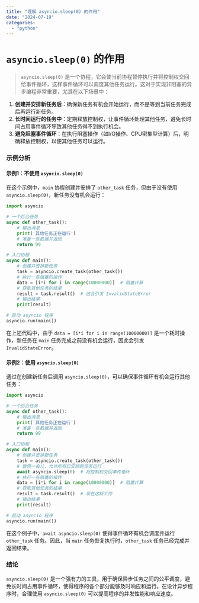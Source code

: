 ```yaml
---
title: "理解 asyncio.sleep(0) 的作用"
date: "2024-07-19"
categories: 
  - "python"
---
```




# `asyncio.sleep(0)` 的作用



> `asyncio.sleep(0)` 是一个协程，它会使当前协程暂停执行并将控制权交回给事件循环，这样事件循环可以调度其他任务运行。这对于实现非阻塞的异步编程非常重要，尤其在以下场景中：

1. **创建并安排新任务后**：确保新任务有机会开始运行，而不是等到当前任务完成后再运行新任务。
2. **长时间运行的任务中**：定期释放控制权，让事件循环处理其他任务，避免长时间占用事件循环导致其他任务得不到执行机会。
3. **避免阻塞事件循环**：在执行阻塞操作（如I/O操作、CPU密集型计算）后，明确释放控制权，以便其他任务可以运行。

### 示例分析

#### 示例1：不使用 `asyncio.sleep(0)`

在这个示例中，`main` 协程创建并安排了 `other_task` 任务，但由于没有使用 `asyncio.sleep(0)`，新任务没有机会运行：

```python
import asyncio

# 一个后台任务
async def other_task():
    # 输出消息
    print('其他任务正在运行')
    # 准备一些数据并返回
    return 99

# 入口协程
async def main():
    # 创建并安排新任务
    task = asyncio.create_task(other_task())
    # 执行一些阻塞的操作
    data = [i*i for i in range(10000000)]  # 阻塞计算
    # 获取其他任务的结果
    result = task.result()  # 这会引发 InvalidStateError
    # 输出结果
    print(result)

# 启动 asyncio 程序
asyncio.run(main())
```

在上述代码中，由于 `data = [i*i for i in range(10000000)]` 是一个耗时操作，新任务在 `main` 任务完成之前没有机会运行，因此会引发 `InvalidStateError`。

#### 示例2：使用 `asyncio.sleep(0)`

通过在创建新任务后调用 `asyncio.sleep(0)`，可以确保事件循环有机会运行其他任务：

```python
import asyncio

# 一个后台任务
async def other_task():
    # 输出消息
    print('其他任务正在运行')
    # 准备一些数据并返回
    return 99

# 入口协程
async def main():
    # 创建并安排新任务
    task = asyncio.create_task(other_task())
    # 暂停一会儿，允许所有已安排的任务运行
    await asyncio.sleep(0)  # 将控制权交回事件循环
    # 执行一些阻塞的操作
    data = [i*i for i in range(10000000)]  # 阻塞计算
    # 获取其他任务的结果
    result = task.result()  # 现在这将工作
    # 输出结果
    print(result)

# 启动 asyncio 程序
asyncio.run(main())
```

在这个例子中，`await asyncio.sleep(0)` 使得事件循环有机会调度并运行 `other_task` 任务。因此，当 `main` 任务恢复执行时，`other_task` 任务已经完成并返回结果。

### 结论

`asyncio.sleep(0)` 是一个强有力的工具，用于确保异步任务之间的公平调度，避免长时间占用事件循环，使得程序的各个部分能够及时响应和运行。在设计异步程序时，合理使用 `asyncio.sleep(0)` 可以提高程序的并发性能和响应速度。

